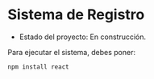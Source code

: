 <h1> Sistema de Registro </h1>

- Estado del proyecto: En construcción.

Para ejecutar el sistema, debes poner:

```npm install react ```

